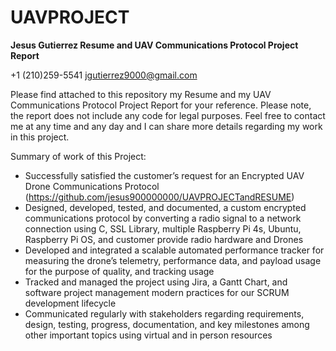 # UAVPROJECT
**Jesus Gutierrez Resume and UAV Communications Protocol Project Report**


+1 (210)259-5541
jgutierrez9000@gmail.com


Please find attached to this repository my Resume and my UAV Communications Protocol Project Report for your reference.
Please note, the report does not include any code for legal purposes. 
Feel free to contact me at any time and any day and I can share more details regarding my work in this project.

Summary of work of this Project:
- Successfully satisfied the customer’s request for an Encrypted UAV Drone Communications Protocol (https://github.com/jesus900000000/UAVPROJECTandRESUME)
- Designed, developed, tested, and documented, a custom encrypted communications protocol by converting a radio signal to a network connection using C, SSL Library, multiple Raspberry Pi 4s, Ubuntu, Raspberry Pi OS, and customer provide radio     hardware and Drones
- Developed and integrated a scalable automated performance tracker for measuring the drone’s telemetry, performance data, and payload usage for the purpose of quality, and tracking usage 
- Tracked and managed the project using Jira, a Gantt Chart, and software project management modern practices for our SCRUM development lifecycle 
- Communicated regularly with stakeholders regarding requirements, design, testing, progress, documentation, and key milestones among other important topics using virtual and in person resources





